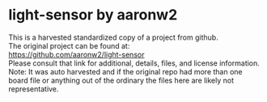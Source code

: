 
# light-sensor by aaronw2  
This is a harvested standardized copy of a project from github.  
The original project can be found at:  
https://github.com/aaronw2/light-sensor  
Please consult that link for additional, details, files, and license information.  
Note: It was auto harvested and if the original repo had more than one board file or anything out of the ordinary the files here are likely not representative.  
    